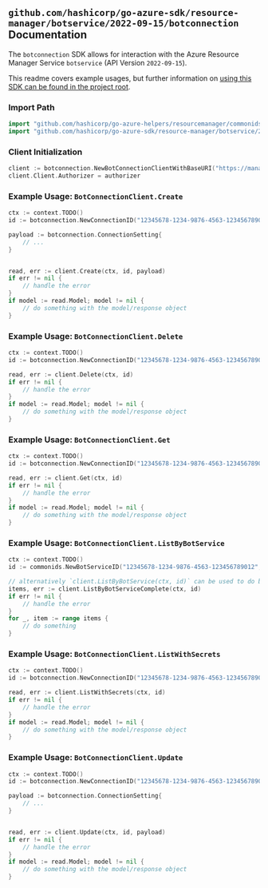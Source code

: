 
## `github.com/hashicorp/go-azure-sdk/resource-manager/botservice/2022-09-15/botconnection` Documentation

The `botconnection` SDK allows for interaction with the Azure Resource Manager Service `botservice` (API Version `2022-09-15`).

This readme covers example usages, but further information on [using this SDK can be found in the project root](https://github.com/hashicorp/go-azure-sdk/tree/main/docs).

### Import Path

```go
import "github.com/hashicorp/go-azure-helpers/resourcemanager/commonids"
import "github.com/hashicorp/go-azure-sdk/resource-manager/botservice/2022-09-15/botconnection"
```


### Client Initialization

```go
client := botconnection.NewBotConnectionClientWithBaseURI("https://management.azure.com")
client.Client.Authorizer = authorizer
```


### Example Usage: `BotConnectionClient.Create`

```go
ctx := context.TODO()
id := botconnection.NewConnectionID("12345678-1234-9876-4563-123456789012", "example-resource-group", "botServiceValue", "connectionValue")

payload := botconnection.ConnectionSetting{
	// ...
}


read, err := client.Create(ctx, id, payload)
if err != nil {
	// handle the error
}
if model := read.Model; model != nil {
	// do something with the model/response object
}
```


### Example Usage: `BotConnectionClient.Delete`

```go
ctx := context.TODO()
id := botconnection.NewConnectionID("12345678-1234-9876-4563-123456789012", "example-resource-group", "botServiceValue", "connectionValue")

read, err := client.Delete(ctx, id)
if err != nil {
	// handle the error
}
if model := read.Model; model != nil {
	// do something with the model/response object
}
```


### Example Usage: `BotConnectionClient.Get`

```go
ctx := context.TODO()
id := botconnection.NewConnectionID("12345678-1234-9876-4563-123456789012", "example-resource-group", "botServiceValue", "connectionValue")

read, err := client.Get(ctx, id)
if err != nil {
	// handle the error
}
if model := read.Model; model != nil {
	// do something with the model/response object
}
```


### Example Usage: `BotConnectionClient.ListByBotService`

```go
ctx := context.TODO()
id := commonids.NewBotServiceID("12345678-1234-9876-4563-123456789012", "example-resource-group", "botServiceValue")

// alternatively `client.ListByBotService(ctx, id)` can be used to do batched pagination
items, err := client.ListByBotServiceComplete(ctx, id)
if err != nil {
	// handle the error
}
for _, item := range items {
	// do something
}
```


### Example Usage: `BotConnectionClient.ListWithSecrets`

```go
ctx := context.TODO()
id := botconnection.NewConnectionID("12345678-1234-9876-4563-123456789012", "example-resource-group", "botServiceValue", "connectionValue")

read, err := client.ListWithSecrets(ctx, id)
if err != nil {
	// handle the error
}
if model := read.Model; model != nil {
	// do something with the model/response object
}
```


### Example Usage: `BotConnectionClient.Update`

```go
ctx := context.TODO()
id := botconnection.NewConnectionID("12345678-1234-9876-4563-123456789012", "example-resource-group", "botServiceValue", "connectionValue")

payload := botconnection.ConnectionSetting{
	// ...
}


read, err := client.Update(ctx, id, payload)
if err != nil {
	// handle the error
}
if model := read.Model; model != nil {
	// do something with the model/response object
}
```
